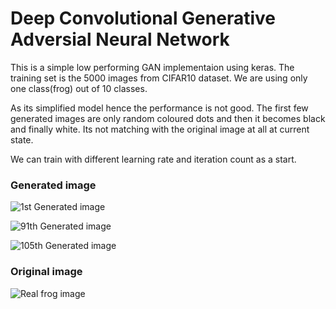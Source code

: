 # Deep Convolutional Generative Adversial Neural Network

This is a simple low performing GAN implementaion using keras. The training set is the 5000 images from CIFAR10 dataset. We are using only one class(frog) out of 10 classes.

As its simplified model hence the performance is not good. The first few generated images are only random coloured dots and then it becomes black and finally white. Its not matching with the original image at all at current state.

We can train with different learning rate and iteration count as a start.

### Generated image

![1st Generated image](/images/generated_frog0.PNG)

![91th Generated image](/images/generated_frog91.PNG)

![105th Generated image](/images/generated_frog105.PNG)

### Original image
![Real frog image](/images/real_frog0.PNG)

 
